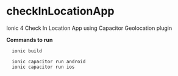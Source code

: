 # checkInLocationApp

Ionic 4 Check In Location App using Capacitor Geolocation plugin

<b>Commands to run</b>

```
  ionic build
  
  ionic capacitor run android
  ionic capacitor run ios
```
